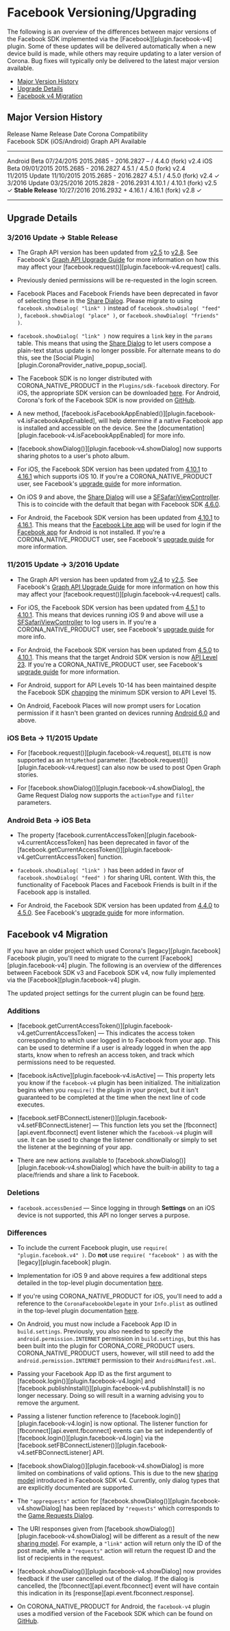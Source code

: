 # Facebook Versioning/Upgrading

The following is an overview of the differences between major versions of the Facebook&nbsp;SDK implemented via the [Facebook][plugin.facebook-v4] plugin. Some of these updates will be delivered automatically when a new device build is made, while others may require updating to a later version of Corona. Bug fixes will typically only be delivered to the latest major version available.

<div class="guides-toc">

* [Major Version History](#history)
* [Upgrade Details](#upgrades)
* [Facebook v4 Migration](#migration)

</div>


<a id="history"></a>

## Major Version History

<div class="inner-table">

Release&nbsp;Name		Release&nbsp;Date   Corona&nbsp;Compatibility	<nobr>Facebook SDK (iOS/Android)</nobr>		 Graph&nbsp;API		 Available
----------------------	------------------	--------------------------	------------------------------------------	------------------	-------------
Android Beta			07/24/2015			2015.2685 - 2016.2827		&ndash;	/ 4.4.0 (fork)						 v2.4
iOS Beta				09/01/2015			2015.2685 - 2016.2827		4.5.1 / 4.5.0 (fork)						 v2.4
11/2015&nbsp;Update		11/10/2015			2015.2685 - 2016.2827		4.5.1 / 4.5.0 (fork)						 v2.4				 &#x2713;
3/2016&nbsp;Update		03/25/2016			2015.2828 - 2016.2931		4.10.1 / 4.10.1 (fork)						 v2.5				 &#x2713;
__Stable Release__		10/27/2016			2016.2932 +					4.16.1 / 4.16.1 (fork)						 v2.8				 &#x2713;
----------------------	------------------	--------------------------	------------------------------------------	------------------	-------------

</div>




<a id="upgrades"></a>

## Upgrade Details

### 3/2016 Update &rarr; Stable Release

* The Graph API version has been updated from [v2.5](https://developers.facebook.com/docs/apps/changelog#v2_5) to [v2.8](https://developers.facebook.com/docs/apps/changelog#v2_8). See Facebook's [Graph API Upgrade Guide](https://developers.facebook.com/docs/apps/upgrading) for more information on how this may affect your [facebook.request()][plugin.facebook-v4.request] calls.

* Previously denied permissions will be <nobr>re-requested</nobr> in the login screen.

* Facebook Places and Facebook Friends have been deprecated in favor of selecting these in the [Share Dialog](https://developers.facebook.com/docs/sharing/reference/share-dialog). Please migrate to using <nobr>`facebook.showDialog( "link" )`</nobr> instead of <nobr>`facebook.showDialog( "feed" )`</nobr>, <nobr>`facebook.showDialog( "place" )`</nobr>, or <nobr>`facebook.showDialog( "friends" )`</nobr>.

* `facebook.showDialog( "link" )` now requires a `link` key in the `params` table. This means that using the [Share Dialog](https://developers.facebook.com/docs/sharing/reference/share-dialog) to let users compose a <nobr>plain-text</nobr> status update is no longer possible. For alternate means to do this, see the [Social Plugin][plugin.CoronaProvider_native_popup_social].

* The Facebook SDK is no longer distributed with CORONA_NATIVE_PRODUCT in the `Plugins/sdk-facebook` directory. For iOS, the appropriate SDK version can be downloaded [here](https://developers.facebook.com/docs/ios/downloads). For Android, Corona's fork of the Facebook&nbsp;SDK is now provided on [GitHub](https://github.com/coronalabs/plugins-sdk-facebook-android).

* A new method, [facebook.isFacebookAppEnabled()][plugin.facebook-v4.isFacebookAppEnabled], will help determine if a native Facebook app is installed and accessible on the device. See the [documentation][plugin.facebook-v4.isFacebookAppEnabled] for more info.

* [facebook.showDialog()][plugin.facebook-v4.showDialog] now supports sharing photos to a user's photo album.

* For iOS, the Facebook SDK version has been updated from [4.10.1](https://developers.facebook.com/docs/ios/change-log-4.x#4_10_1) to [4.16.1](https://developers.facebook.com/docs/ios/change-log-4.x#4_16_1) which supports iOS&nbsp;10. If you're a CORONA_NATIVE_PRODUCT user, see Facebook's [upgrade guide](https://developers.facebook.com/docs/ios/upgrading-4.x#4160to4161) for more information.

* On iOS&nbsp;9 and above, the [Share Dialog](https://developers.facebook.com/docs/sharing/reference/share-dialog) will use a [SFSafariViewController](https://developer.apple.com/reference/safariservices/sfsafariviewcontroller). This is to coincide with the default that began with Facebook&nbsp;SDK [4.6.0](https://developers.facebook.com/docs/ios/change-log-4.x#4_6_0).

* For Android, the Facebook SDK version has been updated from [4.10.1](https://developers.facebook.com/docs/android/change-log-4.x#4_10_1) to [4.16.1](https://developers.facebook.com/docs/android/change-log-4.x#4_16_1). This means that the [Facebook Lite app](https://play.google.com/store/apps/details?id=com.facebook.lite&hl=en) will be used for login if the [Facebook app](https://play.google.com/store/apps/details?id=com.facebook.katana&hl=en) for Android is not installed. If you're a CORONA_NATIVE_PRODUCT user, see Facebook's [upgrade guide](https://developers.facebook.com/docs/android/upgrading-4.x#4160to4161) for more information.

### 11/2015 Update &rarr; 3/2016&nbsp;Update

* The Graph API version has been updated from [v2.4](https://developers.facebook.com/docs/apps/changelog#v2_4) to [v2.5](https://developers.facebook.com/docs/apps/changelog#v2_5). See Facebook's [Graph API Upgrade Guide](https://developers.facebook.com/docs/apps/upgrading#v24tov25) for more information on how this may affect your [facebook.request()][plugin.facebook-v4.request] calls.

* For iOS, the Facebook SDK version has been updated from [4.5.1](https://developers.facebook.com/docs/ios/change-log-4.x#4_5_1) to [4.10.1](https://developers.facebook.com/docs/ios/change-log-4.x#4_10_1). This means that devices running iOS&nbsp;9 and above will use a [SFSafariViewController](https://developer.apple.com/reference/safariservices/sfsafariviewcontroller) to log users in. If you're a CORONA_NATIVE_PRODUCT user, see Facebook's [upgrade guide](https://developers.facebook.com/docs/ios/upgrading-4.x#490to4100) for more info.

* For Android, the Facebook SDK version has been updated from [4.5.0](https://developers.facebook.com/docs/android/change-log-4.x#4_5_0) to [4.10.1](https://developers.facebook.com/docs/android/change-log-4.x#4_10_1). This means that the target Android&nbsp;SDK version is now [API Level 23](https://developer.android.com/about/versions/marshmallow/index.html). If you're a CORONA_NATIVE_PRODUCT user, see Facebook's [upgrade guide](https://developers.facebook.com/docs/android/upgrading-4.x#4100to4101) for more information.
	
* For Android, support for API Levels 10-14 has been maintained despite the Facebook&nbsp;SDK [changing](https://developers.facebook.com/docs/android/change-log-4.x#4_7_0) the minimum SDK version to API&nbsp;Level&nbsp;15.

* On Android, Facebook Places will now prompt users for Location permission if it hasn't been granted on devices running [Android 6.0]((https://developer.android.com/about/versions/marshmallow/index.html)) and above.

### iOS Beta &rarr; 11/2015 Update

* For [facebook.request()][plugin.facebook-v4.request], `DELETE` is now supported as an `httpMethod` parameter. [facebook.request()][plugin.facebook-v4.request] can also now be used to post Open&nbsp;Graph stories.

* For [facebook.showDialog()][plugin.facebook-v4.showDialog], the Game&nbsp;Request&nbsp;Dialog now supports the `actionType` and `filter` parameters.

### Android Beta &rarr; iOS Beta

* The property [facebook.currentAccessToken][plugin.facebook-v4.currentAccessToken] has been deprecated in favor of the [facebook.getCurrentAccessToken()][plugin.facebook-v4.getCurrentAccessToken] function.

* `facebook.showDialog( "link" )` has been added in favor of <nobr>`facebook.showDialog( "feed" )`</nobr> for sharing URL content. With this, the functionality of Facebook&nbsp;Places and Facebook&nbsp;Friends is built in if the Facebook app is installed.

* For Android, the Facebook SDK version has been updated from [4.4.0](https://developers.facebook.com/docs/android/change-log-4.x#4_4_0) to [4.5.0](https://developers.facebook.com/docs/android/change-log-4.x#4_5_0). See Facebook's [upgrade guide](https://developers.facebook.com/docs/android/upgrading-4.x#441to450) for more information.




<a id="migration"></a>

## Facebook v4 Migration

If you have an older project which used Corona's [legacy][plugin.facebook] Facebook plugin, you'll need to migrate to the current [Facebook][plugin.facebook-v4] plugin. The following is an overview of the differences between Facebook&nbsp;SDK&nbsp;v3 and Facebook&nbsp;SDK&nbsp;v4, now fully implemented via the [Facebook][plugin.facebook-v4] plugin.

The updated project settings for the current plugin can be found [here][REFLINK 1].

### Additions

* [facebook.getCurrentAccessToken()][plugin.facebook-v4.getCurrentAccessToken] &mdash; This indicates the access token corresponding to which user logged in to Facebook from your app. This can be used to determine if a user is already logged in when the app starts, know when to refresh an access token, and track which permissions need to be requested.

* [facebook.isActive][plugin.facebook-v4.isActive] &mdash; This property lets you know if the <nobr>`facebook-v4`</nobr> plugin has been initialized. The initialization begins when you `require()` the plugin in your project, but it isn't guaranteed to be completed at the time when the next line of code executes.

* [facebook.setFBConnectListener()][plugin.facebook-v4.setFBConnectListener] &mdash; This function lets you set the [fbconnect][api.event.fbconnect] event listener which the <nobr>`facebook-v4`</nobr> plugin will use. It can be used to change the listener conditionally or simply to set the listener at the beginning of your app.

* There are new actions available to [facebook.showDialog()][plugin.facebook-v4.showDialog] which have the <nobr>built-in</nobr> ability to tag a place/friends and share a link to Facebook.

### Deletions

* `facebook.accessDenied` &mdash; Since logging in through __Settings__ on an iOS device is not supported, this API no longer serves a purpose.

### Differences

* To include the current Facebook plugin, use <nobr>`require( "plugin.facebook.v4" )`</nobr>. Do __not__ use <nobr>`require( "facebook" )`</nobr> as with the [legacy][plugin.facebook] plugin.

* Implementation for iOS&nbsp;9 and above requires a few additional steps detailed in the <nobr>top-level</nobr> plugin documentation [here][REFLINK 2].

* If you're using CORONA_NATIVE_PRODUCT for iOS, you'll need to add a reference to the `CoronaFacebookDelegate` in your `Info.plist` as outlined in the <nobr>top-level</nobr> plugin documentation [here][REFLINK 3].

* On Android, you must now include a Facebook App ID in `build.settings`. Previously, you also needed to specify the `android.permission.INTERNET` permission in `build.settings`, but this has been built into the plugin for CORONA_CORE_PRODUCT users. CORONA_NATIVE_PRODUCT users, however, will still need to add the `android.permission.INTERNET` permission to their `AndroidManifest.xml`.

* Passing your Facebook App ID as the first argument to [facebook.login()][plugin.facebook-v4.login] and [facebook.publishInstall()][plugin.facebook-v4.publishInstall] is no longer necessary. Doing so will result in a warning advising you to remove the argument.

* Passing a listener function reference to [facebook.login()][plugin.facebook-v4.login] is now optional. The listener function for [fbconnect][api.event.fbconnect] events can be set independently of [facebook.login()][plugin.facebook-v4.login] via the [facebook.setFBConnectListener()][plugin.facebook-v4.setFBConnectListener] API.

* [facebook.showDialog()][plugin.facebook-v4.showDialog] is more limited on combinations of valid options. This is due to the new [sharing model](https://developers.facebook.com/docs/sharing) introduced in Facebook&nbsp;SDK&nbsp;v4. Currently, only dialog types that are explicitly documented are supported.

* The `"apprequests"` action for [facebook.showDialog()][plugin.facebook-v4.showDialog] has been replaced by `"requests"` which corresponds to the [Game Requests Dialog](https://developers.facebook.com/docs/games/services/gamerequests).

* The URI responses given from [facebook.showDialog()][plugin.facebook-v4.showDialog] will be different as a result of the new [sharing model](https://developers.facebook.com/docs/sharing). For example, a `"link"` action will return only the ID of the post made, while a `"requests"` action will return the request ID and the list of recipients in the request.

* [facebook.showDialog()][plugin.facebook-v4.showDialog] now provides feedback if the user cancelled out of the dialog. If the dialog is cancelled, the [fbconnect][api.event.fbconnect] event will have contain this indication in its [response][api.event.fbconnect.response].

* On CORONA_NATIVE_PRODUCT for Android, the <nobr>`facebook-v4`</nobr> plugin uses a modified version of the Facebook&nbsp;SDK which can be found on [GitHub](https://github.com/coronalabs/plugins-sdk-facebook-android).

<!--- REFERENCE LINKS -->

[REFLINK 1]: index.html#project-settings
[REFLINK 2]: index.html#ios
[REFLINK 3]: index.html#ios-1
